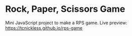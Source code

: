 # Rock, Paper, Scissors Game
Mini JavaScript project to make a RPS game.
Live preview:  https://tcnickless.github.io/rps-game